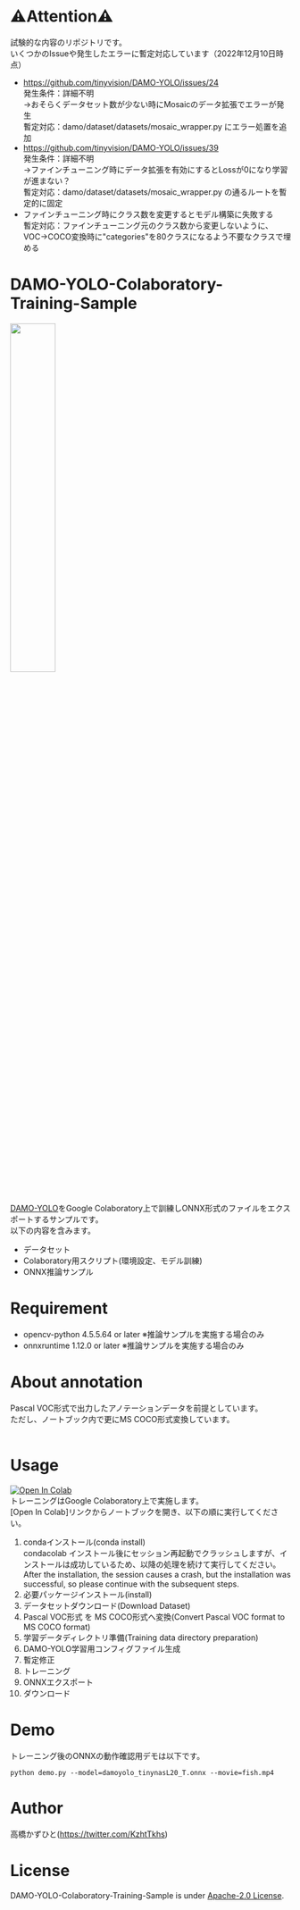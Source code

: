 # ⚠Attention⚠
試験的な内容のリポジトリです。<br>
いくつかのIssueや発生したエラーに暫定対応しています（2022年12月10日時点）<br>
* https://github.com/tinyvision/DAMO-YOLO/issues/24<br>発生条件：詳細不明<Br>→おそらくデータセット数が少ない時にMosaicのデータ拡張でエラーが発生<br>暫定対応：damo/dataset/datasets/mosaic_wrapper.py にエラー処置を追加
* https://github.com/tinyvision/DAMO-YOLO/issues/39<br>発生条件：詳細不明<Br>→ファインチューニング時にデータ拡張を有効にするとLossが0になり学習が進まない？<br>暫定対応：damo/dataset/datasets/mosaic_wrapper.py の通るルートを暫定的に固定
* ファインチューニング時にクラス数を変更するとモデル構築に失敗する<br>暫定対応：ファインチューニング元のクラス数から変更しないように、<br>VOC→COCO変換時に"categories"を80クラスになるよう不要なクラスで埋める

# DAMO-YOLO-Colaboratory-Training-Sample
<img src="https://user-images.githubusercontent.com/37477845/206830834-0fedef1b-b465-4ac6-8dfb-2adb10051e51.gif" width="40%"><br>

[DAMO-YOLO](https://github.com/tinyvision/DAMO-YOLO)をGoogle Colaboratory上で訓練しONNX形式のファイルをエクスポートするサンプルです。<br>
以下の内容を含みます。<br>
* データセット
* Colaboratory用スクリプト(環境設定、モデル訓練)
* ONNX推論サンプル

# Requirement
* opencv-python 4.5.5.64 or later ※推論サンプルを実施する場合のみ
* onnxruntime 1.12.0 or later ※推論サンプルを実施する場合のみ

# About annotation
Pascal VOC形式で出力したアノテーションデータを前提としています。<br>
ただし、ノートブック内で更にMS COCO形式変換しています。<br><br>

# Usage
[![Open In Colab](https://colab.research.google.com/assets/colab-badge.svg)](https://colab.research.google.com/github/Kazuhito00/DAMO-YOLO-Colaboratory-Training-Sample/blob/main/DAMO_YOLO_Colaboratory_Training_Sample.ipynb)<br>
トレーニングはGoogle Colaboratory上で実施します。<br>
[Open In Colab]リンクからノートブックを開き、以下の順に実行してください。
1. condaインストール(conda install)<br>condacolab インストール後にセッション再起動でクラッシュしますが、インストールは成功しているため、以降の処理を続けて実行してください。<br>
After the installation, the session causes a crash, but the installation was successful, so please continue with the subsequent steps.
1. 必要パッケージインストール(install)
1. データセットダウンロード(Download Dataset)
1. Pascal VOC形式 を MS COCO形式へ変換(Convert Pascal VOC format to MS COCO format)
1. 学習データディレクトリ準備(Training data directory preparation)
1. DAMO-YOLO学習用コンフィグファイル生成
1. 暫定修正
1. トレーニング
1. ONNXエクスポート
1. ダウンロード

# Demo
トレーニング後のONNXの動作確認用デモは以下です。
```
python demo.py --model=damoyolo_tinynasL20_T.onnx --movie=fish.mp4
```

# Author
高橋かずひと(https://twitter.com/KzhtTkhs)
 
# License 
DAMO-YOLO-Colaboratory-Training-Sample is under [Apache-2.0 License](LICENSE).
